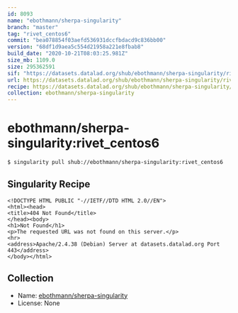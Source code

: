 ```yaml
---
id: 8093
name: "ebothmann/sherpa-singularity"
branch: "master"
tag: "rivet_centos6"
commit: "bea078854f03aefd536931dccfbdacd9c836bb00"
version: "68df1d9aea5c554d21958a221e8fbab8"
build_date: "2020-10-21T08:03:25.981Z"
size_mb: 1109.0
size: 295362591
sif: "https://datasets.datalad.org/shub/ebothmann/sherpa-singularity/rivet_centos6/2020-10-21-bea07885-68df1d9a/68df1d9aea5c554d21958a221e8fbab8.sif"
url: https://datasets.datalad.org/shub/ebothmann/sherpa-singularity/rivet_centos6/2020-10-21-bea07885-68df1d9a/
recipe: https://datasets.datalad.org/shub/ebothmann/sherpa-singularity/rivet_centos6/2020-10-21-bea07885-68df1d9a/Singularity
collection: ebothmann/sherpa-singularity
---
```


# ebothmann/sherpa-singularity:rivet_centos6

```bash
$ singularity pull shub://ebothmann/sherpa-singularity:rivet_centos6
```

## Singularity Recipe

```singularity
<!DOCTYPE HTML PUBLIC "-//IETF//DTD HTML 2.0//EN">
<html><head>
<title>404 Not Found</title>
</head><body>
<h1>Not Found</h1>
<p>The requested URL was not found on this server.</p>
<hr>
<address>Apache/2.4.38 (Debian) Server at datasets.datalad.org Port 443</address>
</body></html>
```

## Collection

 - Name: [ebothmann/sherpa-singularity](https://github.com/ebothmann/sherpa-singularity)
 - License: None

